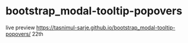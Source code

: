 # bootstrap_modal-tooltip-popovers
live preview
https://tasnimul-sarje.github.io/bootstrap_modal-tooltip-popovers/
22th
